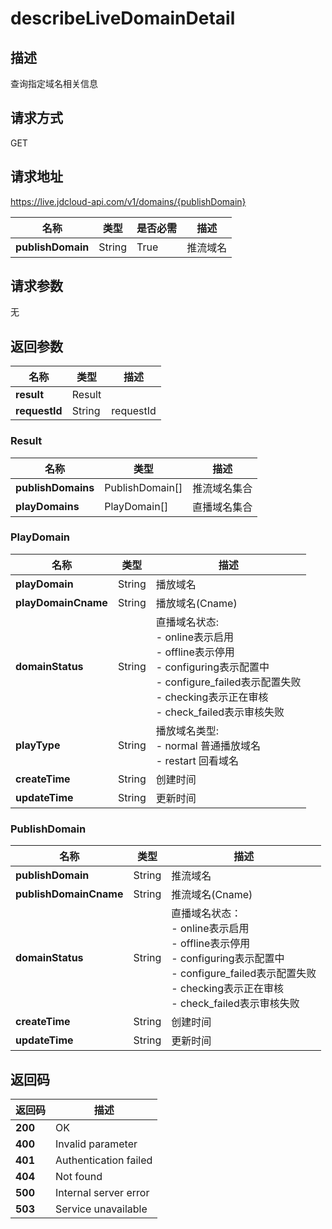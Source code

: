 # describeLiveDomainDetail


## 描述
查询指定域名相关信息

## 请求方式
GET

## 请求地址
https://live.jdcloud-api.com/v1/domains/{publishDomain}

|名称|类型|是否必需|描述|
|---|---|---|---|
|**publishDomain**|String|True|推流域名|

## 请求参数
无


## 返回参数
|名称|类型|描述|
|---|---|---|
|**result**|Result| |
|**requestId**|String|requestId|

### Result
|名称|类型|描述|
|---|---|---|
|**publishDomains**|PublishDomain[]|推流域名集合|
|**playDomains**|PlayDomain[]|直播域名集合|
### PlayDomain
|名称|类型|描述|
|---|---|---|
|**playDomain**|String|播放域名|
|**playDomainCname**|String|播放域名(Cname)|
|**domainStatus**|String|直播域名状态:<br>  - online表示启用<br>  - offline表示停用<br>  - configuring表示配置中<br>  - configure_failed表示配置失败<br>  - checking表示正在审核<br>  - check_failed表示审核失败<br>|
|**playType**|String|播放域名类型:<br>  - normal  普通播放域名<br>  - restart 回看域名<br>|
|**createTime**|String|创建时间|
|**updateTime**|String|更新时间|
### PublishDomain
|名称|类型|描述|
|---|---|---|
|**publishDomain**|String|推流域名|
|**publishDomainCname**|String|推流域名(Cname)|
|**domainStatus**|String|直播域名状态：<br>  - online表示启用<br>  - offline表示停用<br>  - configuring表示配置中<br>  - configure_failed表示配置失败<br>  - checking表示正在审核<br>  - check_failed表示审核失败<br>|
|**createTime**|String|创建时间|
|**updateTime**|String|更新时间|

## 返回码
|返回码|描述|
|---|---|
|**200**|OK|
|**400**|Invalid parameter|
|**401**|Authentication failed|
|**404**|Not found|
|**500**|Internal server error|
|**503**|Service unavailable|

